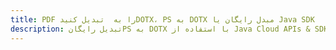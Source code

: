 ---title: PDF را به  تبدیل کنیدDOTX، PS به DOTX مبدل رایگان یا Java SDKdescription: تبدیل رایگانPS به DOTX با استفاده از Java Cloud APIs & SDK همچنین اسناد PDF را در Cloud ایجاد، ویرایش و رندر کنید.---